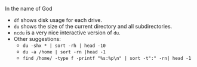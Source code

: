 In the name of God

-  `df` shows disk usage for each drive.
-  `du` shows the size of the current directory and all subdirectories.
-  `ncdu` is a very nice interactive version of `du`.
-  Other suggestions:
   -  `du -shx * | sort -rh | head -10`
   -  `du -a /home | sort -rn |head -1`
   -  `find /home/ -type f -printf "%s:%p\n" | sort -t":" -rn| head -1`